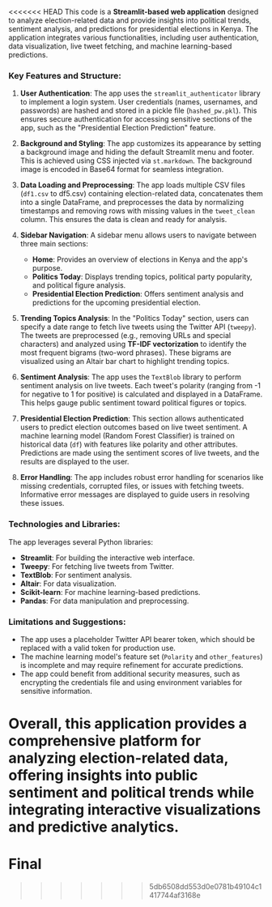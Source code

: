 <<<<<<< HEAD
This code is a **Streamlit-based web application** designed to analyze election-related data and provide insights into political trends, sentiment analysis, and predictions for presidential elections in Kenya. The application integrates various functionalities, including user authentication, data visualization, live tweet fetching, and machine learning-based predictions.

### Key Features and Structure:

1. **User Authentication**:
   The app uses the `streamlit_authenticator` library to implement a login system. User credentials (names, usernames, and passwords) are hashed and stored in a pickle file (`hashed_pw.pkl`). This ensures secure authentication for accessing sensitive sections of the app, such as the "Presidential Election Prediction" feature.

2. **Background and Styling**:
   The app customizes its appearance by setting a background image and hiding the default Streamlit menu and footer. This is achieved using CSS injected via `st.markdown`. The background image is encoded in Base64 format for seamless integration.

3. **Data Loading and Preprocessing**:
   The app loads multiple CSV files (`df1.csv` to df5.csv) containing election-related data, concatenates them into a single DataFrame, and preprocesses the data by normalizing timestamps and removing rows with missing values in the `tweet_clean` column. This ensures the data is clean and ready for analysis.

4. **Sidebar Navigation**:
   A sidebar menu allows users to navigate between three main sections:
   - **Home**: Provides an overview of elections in Kenya and the app's purpose.
   - **Politics Today**: Displays trending topics, political party popularity, and political figure analysis.
   - **Presidential Election Prediction**: Offers sentiment analysis and predictions for the upcoming presidential election.

5. **Trending Topics Analysis**:
   In the "Politics Today" section, users can specify a date range to fetch live tweets using the Twitter API (`tweepy`). The tweets are preprocessed (e.g., removing URLs and special characters) and analyzed using **TF-IDF vectorization** to identify the most frequent bigrams (two-word phrases). These bigrams are visualized using an Altair bar chart to highlight trending topics.

6. **Sentiment Analysis**:
   The app uses the `TextBlob` library to perform sentiment analysis on live tweets. Each tweet's polarity (ranging from -1 for negative to 1 for positive) is calculated and displayed in a DataFrame. This helps gauge public sentiment toward political figures or topics.

7. **Presidential Election Prediction**:
   This section allows authenticated users to predict election outcomes based on live tweet sentiment. A machine learning model (Random Forest Classifier) is trained on historical data (`df`) with features like polarity and other attributes. Predictions are made using the sentiment scores of live tweets, and the results are displayed to the user.

8. **Error Handling**:
   The app includes robust error handling for scenarios like missing credentials, corrupted files, or issues with fetching tweets. Informative error messages are displayed to guide users in resolving these issues.

### Technologies and Libraries:
The app leverages several Python libraries:
- **Streamlit**: For building the interactive web interface.
- **Tweepy**: For fetching live tweets from Twitter.
- **TextBlob**: For sentiment analysis.
- **Altair**: For data visualization.
- **Scikit-learn**: For machine learning-based predictions.
- **Pandas**: For data manipulation and preprocessing.

### Limitations and Suggestions:
- The app uses a placeholder Twitter API bearer token, which should be replaced with a valid token for production use.
- The machine learning model's feature set (`Polarity` and `other_features`) is incomplete and may require refinement for accurate predictions.
- The app could benefit from additional security measures, such as encrypting the credentials file and using environment variables for sensitive information.

Overall, this application provides a comprehensive platform for analyzing election-related data, offering insights into public sentiment and political trends while integrating interactive visualizations and predictive analytics.
=======
# Final
>>>>>>> 5db6508dd553d0e0781b49104c1417744af3168e
